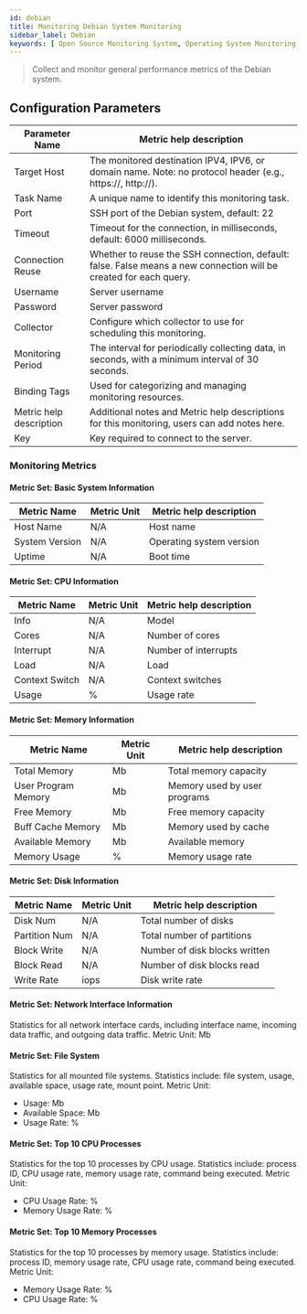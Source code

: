 ```yaml
---
id: debian
title: Monitoring Debian System Monitoring
sidebar_label: Debian
keywords: [ Open Source Monitoring System, Operating System Monitoring, Debian Monitoring ]
---
```


> Collect and monitor general performance metrics of the Debian system.

## Configuration Parameters

| Parameter Name          | Metric help description                                                                                           |
|-------------------------|-------------------------------------------------------------------------------------------------------------------|
| Target Host             | The monitored destination IPV4, IPV6, or domain name. Note: no protocol header (e.g., https://, http://).         |
| Task Name               | A unique name to identify this monitoring task.                                                                   |
| Port                    | SSH port of the Debian system, default: 22                                                                        |
| Timeout                 | Timeout for the connection, in milliseconds, default: 6000 milliseconds.                                          |
| Connection Reuse        | Whether to reuse the SSH connection, default: false. False means a new connection will be created for each query. |
| Username                | Server username                                                                                                   |
| Password                | Server password                                                                                                   |
| Collector               | Configure which collector to use for scheduling this monitoring.                                                  |
| Monitoring Period       | The interval for periodically collecting data, in seconds, with a minimum interval of 30 seconds.                 |
| Binding Tags            | Used for categorizing and managing monitoring resources.                                                          |
| Metric help description | Additional notes and Metric help descriptions for this monitoring, users can add notes here.                      |
| Key                     | Key required to connect to the server.                                                                            |

### Monitoring Metrics

#### Metric Set: Basic System Information

| Metric Name    | Metric Unit | Metric help description  |
|----------------|-------------|--------------------------|
| Host Name      | N/A         | Host name                |
| System Version | N/A         | Operating system version |
| Uptime         | N/A         | Boot time                |

#### Metric Set: CPU Information

| Metric Name    | Metric Unit | Metric help description |
|----------------|-------------|-------------------------|
| Info           | N/A         | Model                   |
| Cores          | N/A         | Number of cores         |
| Interrupt      | N/A         | Number of interrupts    |
| Load           | N/A         | Load                    |
| Context Switch | N/A         | Context switches        |
| Usage          | %           | Usage rate              |

#### Metric Set: Memory Information

| Metric Name         | Metric Unit | Metric help description      |
|---------------------|-------------|------------------------------|
| Total Memory        | Mb          | Total memory capacity        |
| User Program Memory | Mb          | Memory used by user programs |
| Free Memory         | Mb          | Free memory capacity         |
| Buff Cache Memory   | Mb          | Memory used by cache         |
| Available Memory    | Mb          | Available memory             |
| Memory Usage        | %           | Memory usage rate            |

#### Metric Set: Disk Information

| Metric Name   | Metric Unit | Metric help description       |
|---------------|-------------|-------------------------------|
| Disk Num      | N/A         | Total number of disks         |
| Partition Num | N/A         | Total number of partitions    |
| Block Write   | N/A         | Number of disk blocks written |
| Block Read    | N/A         | Number of disk blocks read    |
| Write Rate    | iops        | Disk write rate               |

#### Metric Set: Network Interface Information

Statistics for all network interface cards, including interface name, incoming data traffic, and outgoing data traffic.
Metric Unit: Mb

#### Metric Set: File System

Statistics for all mounted file systems. Statistics include: file system, usage, available space, usage rate, mount point.
Metric Unit:

- Usage: Mb
- Available Space: Mb
- Usage Rate: %

#### Metric Set: Top 10 CPU Processes

Statistics for the top 10 processes by CPU usage. Statistics include: process ID, CPU usage rate, memory usage rate, command being executed.
Metric Unit:

- CPU Usage Rate: %
- Memory Usage Rate: %

#### Metric Set: Top 10 Memory Processes

Statistics for the top 10 processes by memory usage. Statistics include: process ID, memory usage rate, CPU usage rate, command being executed.
Metric Unit:

- Memory Usage Rate: %
- CPU Usage Rate: %
